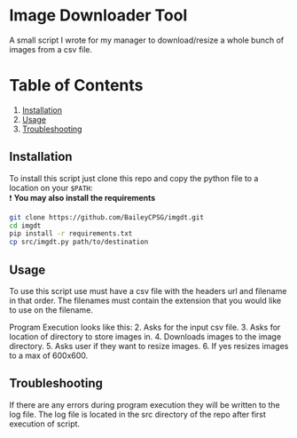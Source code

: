 # Image Downloader Tool
A small script I wrote for my manager to download/resize a whole bunch of images from a csv file.

# Table of Contents
1. [Installation](#installation)
2. [Usage](#usage)
3. [Troubleshooting](#troubleshooting)

## Installation
To install this script just clone this repo and copy the python file to a location on your `$PATH`:</br>
:exclamation: **You may also install the requirements**
```bash
git clone https://github.com/BaileyCPSG/imgdt.git
cd imgdt
pip install -r requirements.txt
cp src/imgdt.py path/to/destination
```

## Usage
To use this script use must have a csv file with the headers url and filename in that order. The filenames must contain the extension that you would like to use on the filename.

Program Execution looks like this:
2. Asks for the input csv file.
3. Asks for location of directory to store images in.
4. Downloads images to the image directory.
5. Asks user if they want to resize images.
6. If yes resizes images to a max of 600x600.

## Troubleshooting
If there are any errors during program execution they will be written to the log file. The log file is located in the src directory of the repo after first execution of script.
